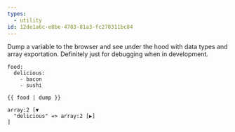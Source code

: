 ```yaml
---
types:
  - utility
id: 12de1a6c-e8be-4703-81a3-fc270311bc84
---
```

Dump a variable to the browser and see under the hood with data types and array exportation. Definitely just for debugging when in development.

```.language-yaml
food: 
  delicious:
    - bacon
    - sushi
```

```
{{ food | dump }}
```

```.language-output
array:2 [▼
  "delicious" => array:2 [▶]
]
```